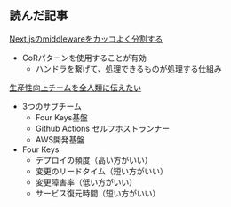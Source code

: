 ## 読んだ記事

[Next.jsのmiddlewareをカッコよく分割する](https://qiita.com/malvageee/items/36b8950b383f888cf27d)
- CoRパターンを使用することが有効
	- ハンドラを繋げて、処理できるものが処理する仕組み

[生産性向上チームを全人類に伝えたい](https://zenn.dev/cybozu_ept/articles/tell-whole-human-about-ept)
- 3つのサブチーム
	- Four Keys基盤
	- Github Actions セルフホストランナー
	- AWS開発基盤
- Four Keys
	- デプロイの頻度（高い方がいい）
	- 変更のリードタイム（短い方がいい）
	- 変更障害率（低い方がいい）
	- サービス復元時間（短い方がいい）
